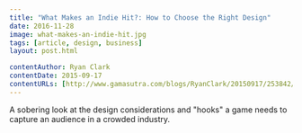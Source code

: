 ```yaml
---
title: "What Makes an Indie Hit?: How to Choose the Right Design"
date: 2016-11-28
image: what-makes-an-indie-hit.jpg
tags: [article, design, business]
layout: post.html

contentAuthor: Ryan Clark
contentDate: 2015-09-17
contentURLs: [http://www.gamasutra.com/blogs/RyanClark/20150917/253842/What_Makes_an_Indie_Hit_How_to_Choose_the_Right_Design.php]
---
```


A sobering look at the design considerations and "hooks" a game needs to capture an audience in a crowded industry.
